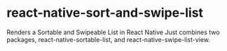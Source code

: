 # react-native-sort-and-swipe-list
Renders a Sortable and Swipeable List in React Native
Just combines two packages, react-native-sortable-list, and react-native-swipe-list-view.
